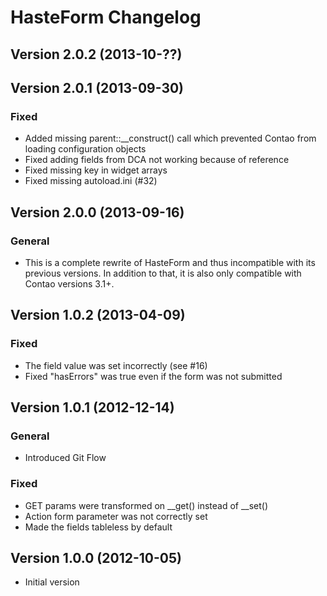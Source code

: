 HasteForm Changelog
===================

Version 2.0.2 (2013-10-??)
------------------------------

Version 2.0.1 (2013-09-30)
------------------------------

### Fixed
- Added missing parent::__construct() call which prevented Contao from loading configuration objects
- Fixed adding fields from DCA not working because of reference
- Fixed missing key in widget arrays
- Fixed missing autoload.ini (#32)

Version 2.0.0 (2013-09-16)
------------------------------

### General
- This is a complete rewrite of HasteForm and thus incompatible with its previous versions. In addition to that, it is also only compatible with Contao versions 3.1+.

Version 1.0.2 (2013-04-09)
------------------------------

### Fixed
- The field value was set incorrectly (see #16)
- Fixed "hasErrors" was true even if the form was not submitted

Version 1.0.1 (2012-12-14)
------------------------------

### General
- Introduced Git Flow

### Fixed
- GET params were transformed on __get() instead of __set()
- Action form parameter was not correctly set
- Made the fields tableless by default

Version 1.0.0 (2012-10-05)
------------------------------

- Initial version
